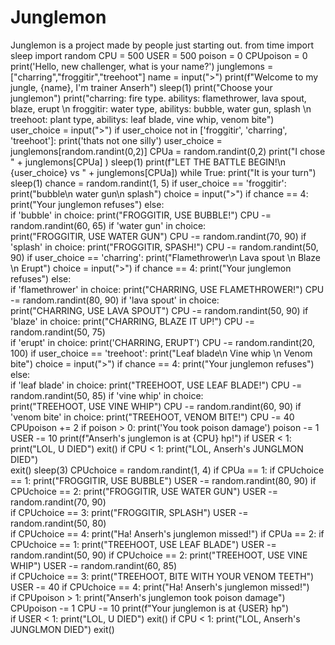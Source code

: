 # Junglemon
Junglemon is a project made by people just starting out.
from time import sleep
import random
CPU = 500
USER = 500
poison = 0
CPUpoison = 0
print('Hello, new challenger, what is your name?')
junglemons = ["charring","froggitir","treehoot"]
name = input(">")
print(f"Welcome to my jungle, {name}, I'm trainer Anserh")
sleep(1)
print("Choose your junglemon")
print("charring: fire type. abilitys: flamethrower, lava spout, blaze, erupt \n froggitir: water type, abilitys: bubble, water gun, splash \n treehoot: plant type, abilitys: leaf blade, vine whip,  venom bite")
user_choice = input(">")
if user_choice not in ['froggitir', 'charring', 'treehoot']:
  print('thats not one silly')
  user_choice = junglemons[random.randint(0,2)]
CPUa = random.randint(0,2)
print("I chose " + junglemons[CPUa] )
sleep(1)
print(f"LET THE BATTLE BEGIN!\n {user_choice} vs " + junglemons[CPUa])
while True:
  print("It is your turn")
  sleep(1)
  chance = random.randint(1, 5)
  if user_choice == 'froggitir':
    print("bubble\n water gun\n splash")
    choice = input(">")
    if chance == 4:
      print("Your junglemon refuses")
    else:  
      if 'bubble' in choice:
        print("FROGGITIR, USE BUBBLE!")
        CPU -= random.randint(60, 65)
      if 'water gun' in choice:  
        print("FROGGITIR, USE WATER GUN")
        CPU -= random.randint(70, 90)
      if 'splash' in choice:
        print("FROGGITIR, SPASH!")
        CPU -= random.randint(50, 90)
  if user_choice == 'charring':
    print("Flamethrower\n Lava spout \n Blaze \n Erupt")
    choice = input(">")
    if chance == 4:
      print("Your junglemon refuses")
    else:  
      if 'flamethrower' in choice:
        print("CHARRING, USE FLAMETHROWER!")
        CPU -= random.randint(80, 90)
      if 'lava spout' in choice:  
        print("CHARRING, USE LAVA SPOUT")
        CPU -= random.randint(50, 90)
      if 'blaze' in choice:
        print("CHARRING, BLAZE IT UP!")
        CPU -= random.randint(50, 75)  
      if 'erupt' in choice:
        print('CHARRING, ERUPT')
        CPU -= random.randint(20, 100)
  if user_choice == 'treehoot':
    print("Leaf blade\n Vine whip \n Venom bite")
    choice = input(">")
    if chance == 4:
      print("Your junglemon refuses")
    else:  
      if 'leaf blade' in choice:
        print("TREEHOOT, USE LEAF BLADE!")
        CPU -= random.randint(50, 85)
      if 'vine whip' in choice:  
        print("TREEHOOT, USE VINE WHIP")
        CPU -= random.randint(60, 90)
      if 'venom bite' in choice:
        print("TREEHOOT, VENOM BITE!")
        CPU -= 40
        CPUpoison += 2
  if poison > 0:
    print('You took poison damage')
    poison -= 1
    USER -= 10
  print(f"Anserh's junglemon is at {CPU} hp!")
  if USER < 1:
    print("LOL, U DIED")
    exit()
  if CPU < 1:
    print("LOL, Anserh's JUNGLMON DIED")  
    exit()
  sleep(3)
  CPUchoice = random.randint(1, 4)
  if CPUa == 1:
    if CPUchoice == 1:
      print("FROGGITIR, USE BUBBLE")
      USER -= random.randint(80, 90)
    if CPUchoice == 2:
      print("FROGGITIR, USE WATER GUN")
      USER -= random.randint(70, 90)      
    if CPUchoice == 3:
      print("FROGGITIR, SPLASH")
      USER -= random.randint(50, 80)  
    if CPUchoice == 4:
      print("Ha! Anserh's junglemon missed!")
  if CPUa == 2:
    if CPUchoice == 1:
      print("TREEHOOT, USE LEAF BLADE")
      USER -= random.randint(50, 90)
    if CPUchoice == 2:
      print("TREEHOOT, USE VINE WHIP")
      USER -= random.randint(60, 85)      
    if CPUchoice == 3:
      print("TREEHOOT, BITE WITH YOUR VENOM TEETH")
      USER -= 40
    if CPUchoice == 4:
      print("Ha! Anserh's junglemon missed!")      
  if CPUpoison > 1:
    print("Anserh's junglemon took poison damage")
    CPUpoison -= 1
    CPU -= 10
  print(f"Your junglemon is at {USER} hp")  
  if USER < 1:
    print("LOL, U DIED")
    exit()
  if CPU < 1:
    print("LOL, Anserh's JUNGLMON DIED")
    exit()
